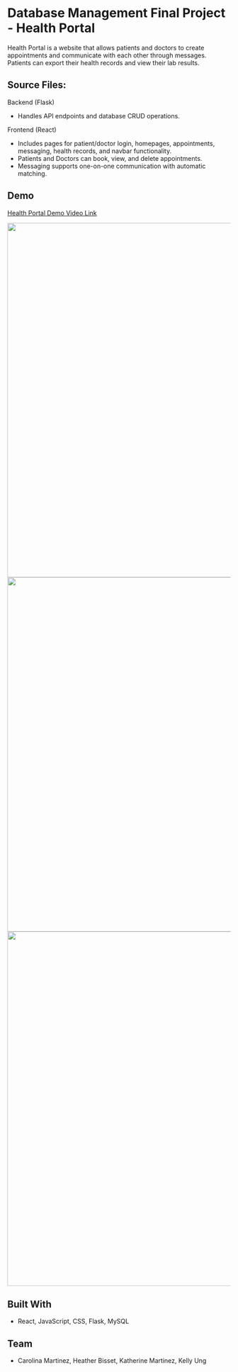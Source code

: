 # Database Management Final Project - Health Portal
Health Portal is a website that allows patients and doctors to create appointments and communicate with each other through messages. Patients can export their health records and view their lab results.

## Source Files:
Backend (Flask)
- Handles API endpoints and database CRUD operations.

Frontend (React)
- Includes pages for patient/doctor login, homepages, appointments, messaging, health records, and  navbar functionality.
- Patients and Doctors can book, view, and delete appointments.
- Messaging supports one-on-one communication with automatic matching.

## Demo
[Health Portal Demo Video Link](https://drive.google.com/file/d/1-qkjgYTdb8HXlxxyiIKdodHt6D6rmyhV/view?usp=sharing)

<p align="center">
  <img src="https://github.com/user-attachments/assets/20dd98ad-03f5-4e2f-8f24-85ed6ada7a85" width="800"/>
  <img src="https://github.com/user-attachments/assets/4296ced2-0a2f-443b-bac8-267f793b1a45" width="800"/>
  <img src="https://github.com/user-attachments/assets/90b6c8be-0a31-46ae-baa3-f6e0f7a828a9" width="800"/>
</p>

## Built With
- React, JavaScript, CSS, Flask, MySQL

## Team
- Carolina Martinez, Heather Bisset, Katherine Martinez, Kelly Ung
